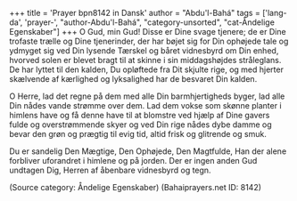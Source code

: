 +++
title = 'Prayer bpn8142 in Dansk'
author = "Abdu'l-Bahá"
tags = ['lang-da', 'prayer-', "author-Abdu'l-Bahá", "category-unsorted", "cat-Åndelige Egenskaber"]
+++
O Gud, min Gud! Disse er Dine svage tjenere; de er Dine trofaste trælle og Dine tjenerinder, der har bøjet sig for Din ophøjede tale og ydmyget sig ved Din lysende Tærskel og båret vidnesbyrd om Din enhed, hvorved solen er blevet bragt til at skinne i sin middagshøjdes stråleglans. De har lyttet til den kalden, Du opløftede fra Dit skjulte rige, og med hjerter skælvende af kærlighed og lyksalighed har de besvaret Din kalden.

O Herre, lad det regne på dem med alle Din barmhjertigheds byger, lad alle Din nådes vande strømme over dem. Lad dem vokse som skønne planter i himlens have og få denne have til at blomstre ved hjælp af Dine gavers fulde og overstrømmende skyer og ved Din rige nådes dybe damme og bevar den grøn og prægtig til evig tid, altid frisk og glitrende og smuk.

Du er sandelig Den Mægtige, Den Ophøjede, Den Magtfulde, Han der alene forbliver uforandret i himlene og på jorden. Der er ingen anden Gud undtagen Dig, Herren af åbenbare vidnesbyrd og tegn.

(Source category: Åndelige Egenskaber)
(Bahaiprayers.net ID: 8142)
